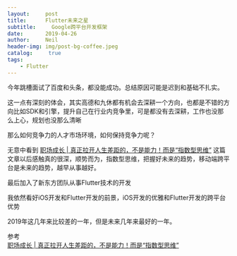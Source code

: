 ```yaml
---
layout:     post
title:      Flutter未来之星
subtitle:	  Google跨平台开发框架
date:       2019-04-26
author:     Neil
header-img: img/post-bg-coffee.jpeg
catalog: 	 true
tags:
    - Flutter
---
```


今年跳槽面试了百度和头条，都没能成功。总结原因可能是迟到和基础不扎实。

这一点有深刻的体会，其实高德和九休都有机会去深耕一个方向，也都是不错的方向比如SDK和引擎，提升自己在行业内竞争里，可是都没有去深耕，工作也没那么上心，规划也没那么清晰

那么如何竞争力的人才市场环境，如何保持竞争力呢？

无意中看到 [职场成长 | 真正拉开人生差距的，不是能力！而是“指数型思维”](https://maimai.cn/article/detail?fid=759670413&efid=6_ctf3BWxOkknpX2uMI4Lw) 这篇文章以后感触真的很深，顺势而为，指数型思维，把握好未来的趋势，移动端跨平台是未来的趋势，越早从事越好。

最后加入了新东方团队从事Flutter技术的开发

我依然看好iOS开发和Flutter开发的前景，iOS开发的优雅和Flutter开发的跨平台优势

2019年这几年来比较差的一年，但是未来几年来最好的一年。

参考  
[职场成长 | 真正拉开人生差距的，不是能力！而是“指数型思维”](https://maimai.cn/article/detail?fid=759670413&efid=6_ctf3BWxOkknpX2uMI4Lw)  



